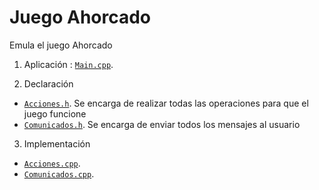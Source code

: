 # Juego Ahorcado

Emula el juego Ahorcado

1. Aplicación : [`Main.cpp`](/main.cpp).

2. Declaración
* [`Acciones.h`](/Acciones.h).  Se encarga de realizar todas las operaciones para que el juego funcione
* [`Comunicados.h`](/Comunicados.h). Se encarga de enviar todos los mensajes al usuario
                
3. Implementación
* [`Acciones.cpp`](/Acciones.cpp).
* [`Comunicados.cpp`](/Comunicados.cpp).

